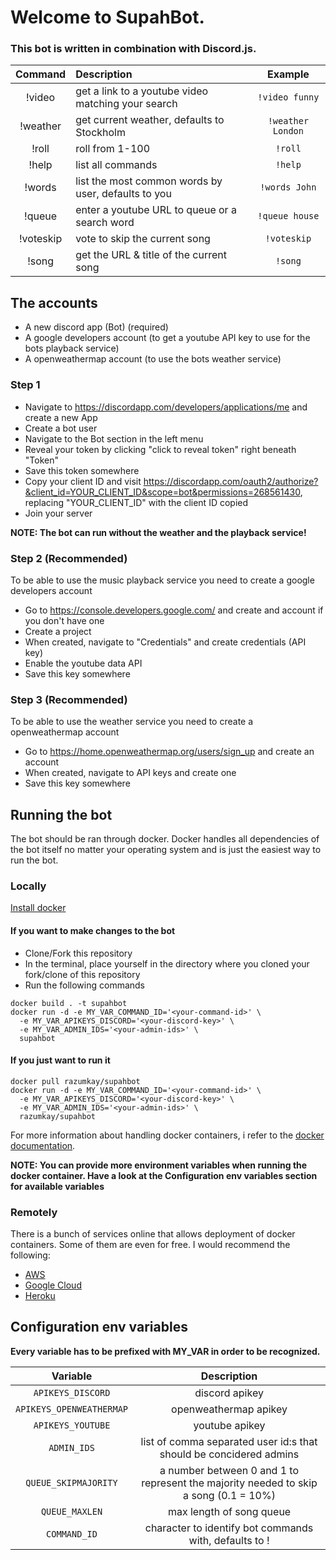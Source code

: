 # Welcome to SupahBot.

### This bot is written in combination with Discord.js.

| Command         | Description                                          | Example           |
| :-------------: |:-----------------------------------------------------| :----------------:|
| !video          | get a link to a youtube video matching your search   | `!video funny`    |
| !weather        | get current weather, defaults to Stockholm           | `!weather London` |
| !roll           | roll from 1-100                                      | `!roll`           |
| !help           | list all commands                                    | `!help`           |
| !words          | list the most common words by user, defaults to you  | `!words John`     |
| !queue          | enter a youtube URL to queue or a search word        | `!queue house`    |
| !voteskip       | vote to skip the current song                        | `!voteskip`       |
| !song           | get the URL & title of the current song              | `!song`           |

## The accounts
- A new discord app (Bot) (required)
- A google developers account (to get a youtube API key to use for the bots playback service)
- A openweathermap account (to use the bots weather service)

### Step 1
- Navigate to https://discordapp.com/developers/applications/me and create a new App
- Create a bot user
- Navigate to the Bot section in the left menu
- Reveal your token by clicking "click to reveal token" right beneath "Token"
- Save this token somewhere
- Copy your client ID and visit https://discordapp.com/oauth2/authorize?&client_id=YOUR_CLIENT_ID&scope=bot&permissions=268561430,
  replacing "YOUR_CLIENT_ID" with the client ID copied
- Join your server

**NOTE: The bot can run without the weather and the playback service!**

### Step 2 (Recommended)
To be able to use the music playback service you need to create a google developers account
- Go to https://console.developers.google.com/ and create and account if you don't have one
- Create a project
- When created, navigate to "Credentials" and create credentials (API key)
- Enable the youtube data API
- Save this key somewhere

### Step 3 (Recommended)
To be able to use the weather service you need to create a openweathermap account
- Go to https://home.openweathermap.org/users/sign_up and create an account
- When created, navigate to API keys and create one
- Save this key somewhere

## Running the bot
The bot should be ran through docker. Docker handles all dependencies of the bot itself no matter your operating system and is just the easiest way to run the bot.

### Locally
[Install docker](https://www.docker.com/)
#### If you want to make changes to the bot
- Clone/Fork this repository
- In the terminal, place yourself in the directory where you cloned your fork/clone of this repository
- Run the following commands
```
docker build . -t supahbot
docker run -d -e MY_VAR_COMMAND_ID='<your-command-id>' \
  -e MY_VAR_APIKEYS_DISCORD='<your-discord-key>' \
  -e MY_VAR_ADMIN_IDS='<your-admin-ids>' \
  supahbot
```
#### If you just want to run it
```
docker pull razumkay/supahbot
docker run -d -e MY_VAR_COMMAND_ID='<your-command-id>' \
  -e MY_VAR_APIKEYS_DISCORD='<your-discord-key>' \
  -e MY_VAR_ADMIN_IDS='<your-admin-ids>' \
  razumkay/supahbot
```

For more information about handling docker containers, i refer to the [docker documentation](https://docs.docker.com/).

**NOTE: You can provide more environment variables when running the docker container. Have a look at the Configuration env variables section for available variables**

### Remotely
There is a bunch of services online that allows deployment of docker containers. Some of them are even for free. I would recommend the following:
- [AWS](https://aws.amazon.com/docker/)
- [Google Cloud](https://cloud.google.com/run/docs/deploying)
- [Heroku](https://devcenter.heroku.com/categories/deploying-with-docker)

## Configuration env variables

**Every variable has to be prefixed with MY_VAR in order to be recognized.**

| Variable                   | Description                                                                          |
| :------------------------: |:------------------------------------------------------------------------------------:|
| `APIKEYS_DISCORD`          | discord apikey                                                                       |
| `APIKEYS_OPENWEATHERMAP`   | openweathermap apikey                                                                |
| `APIKEYS_YOUTUBE`          | youtube apikey                                                                       |
| `ADMIN_IDS`                | list of comma separated user id:s that should be concidered admins                   |
| `QUEUE_SKIPMAJORITY`       | a number between 0 and 1 to represent the majority needed to skip a song (0.1 = 10%) |
| `QUEUE_MAXLEN`             | max length of song queue                                                             |
| `COMMAND_ID`               | character to identify bot commands with, defaults to !                               |
